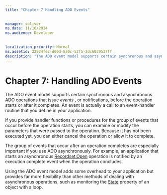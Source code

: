 ```yaml
---
title: "Chapter 7 Handling ADO Events"
  
  
manager: soliver
ms.date: 11/16/2014
ms.audience: Developer
 
  
localization_priority: Normal
ms.assetid: 22924fe2-d00d-8a0c-52f5-2dc6039537ff
description: "The ADO event model supports certain synchronous and asynchronous ADO operations that issue events , or notifications, before the operation starts or after it completes. An event is actually a call to an event-handler routine that you define in your application."
---
```


# Chapter 7: Handling ADO Events

The ADO event model supports certain synchronous and asynchronous ADO operations that issue  *events*  , or notifications, before the operation starts or after it completes. An event is actually a call to an event-handler routine that you define in your application. 
  
If you provide handler functions or procedures for the group of events that occur before the operation starts, you can examine or modify the parameters that were passed to the operation. Because it has not been executed yet, you can either cancel the operation or allow it to complete.
  
The group of events that occur after an operation completes are especially important if you use ADO asynchronously. For example, an application that starts an asynchronous [Recordset.Open](open-method-ado-recordset.md) operation is notified by an execution complete event when the operation concludes. 
  
Using the ADO event model adds some overhead to your application but provides far more flexibility than other methods of dealing with asynchronous operations, such as monitoring the [State](state-property-ado.md) property of an object with a loop. 
  

